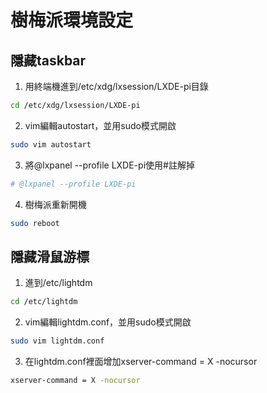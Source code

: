 # 樹梅派環境設定
## 隱藏taskbar

1. 用終端機進到/etc/xdg/lxsession/LXDE-pi目錄
```Bash
cd /etc/xdg/lxsession/LXDE-pi
```
2. vim編輯autostart，並用sudo模式開啟
```Bash
sudo vim autostart 
``` 
3. 將@lxpanel --profile LXDE-pi使用#註解掉
```Bash
# @lxpanel --profile LXDE-pi
```
4. 樹梅派重新開機
```Bash
sudo reboot
```
## 隱藏滑鼠游標
1. 進到/etc/lightdm
```Bash
cd /etc/lightdm
```
2. vim編輯lightdm.conf，並用sudo模式開啟
```Bash
sudo vim lightdm.conf
```
3. 在lightdm.conf裡面增加xserver-command = X -nocursor
```Bash
xserver-command = X -nocursor
```
